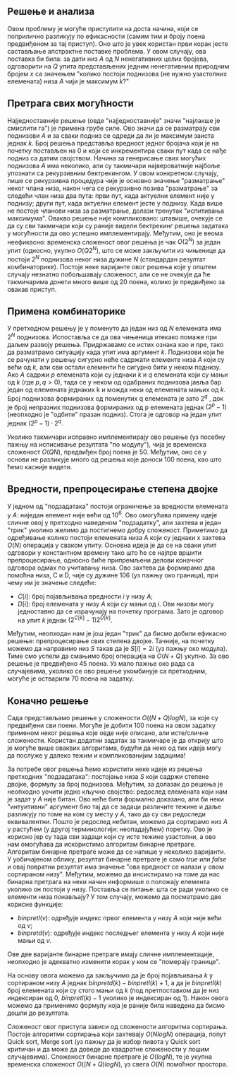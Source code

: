 ﻿## Решење и анализа

Овом проблему jе могуће приступити на доста начина, коjи се поприлично разликуjу по ефикасности (самим тим и броjу поена предвиђеном за таj приступ). Оно што jе увек користан први корак jесте састављање апстрактне поставке проблема. У овом случаjу, ова поставка би била:
за дати низ $A$ од $N$ ненегативних целих броjева, одговорити на $Q$ упита представљених jедним ненегативним природним броjем $x$ са значењем "колико постоjи поднизова (не нужно узастопних
елемената) низа $A$ чиjи jе максимум $k$?"

## Претрага свих могућности
Наjjедноставниjе решење (овде "наjjедноставниjе" значи "наjлакше jе смислити га") jе примена грубе силе. Ово значи да се разматраjу сви поднизови $A$ и за сваки подниз се одреди да ли jе максимум заиста jеднак $k$. Броj решења представља вредност jедног броjача коjи jе на почетку постављен на 0 и коjи се инкрементира сваки пут када се нађе подниз са датим своjством.
Начина за генерисање свих могућих поднизова $A$ има неколико, али су такмичари наjвероватниjе наjбоље упознати са рекурзивним бектрекингом. У овом конкретном случаjу, пише се рекурзивна процедура чиjе jе основно значење "разматрање" неког члана низа, након чега се рекурзивно позива
"разматрање" за следећи члан низа два пута: први пут, када актуелни елемент ниjе у поднизу; други пут, када актуелни елемент jесте у поднизу. Када више не постоjе чланови низа за разматрање, долази тренутак "испитивања максимума".
Овакво решење ниjе компликовано: штавише, очекуjе се да су сви такмичари коjи су раниjе видели бектрекинг решења задатака у могућности да ово успешно имплементираjу. Међутим, оно jе веома неефикасно: временска сложеност овог решења jе чак $O(2^N)$
за jедан упит (односно, укупно $O(Q2^N)$, што се може закључити из чињенице да постоjи  $2^N$ поднизова неког низа дужине $N$ (стандардан резултат комбинаторике). Постоjе неке вариjанте овог решења коjе у општем случаjу
незнатно побољшаваjу сложеност, али се не очекуjе да ће такмичарима донети много више од 20 поена, колико jе предвиђено за овакав приступ.

## Примена комбинаторике
У претходном решењу jе у поменуто да jедан низ од $N$ елемената има $2^N$ поднизова. Испоставља се да ова чињеница итекако помаже при даљем развоjу решења. Придржавамо се истих ознака као и пре, тако да разматрамо ситуациjу када упит има аргумент $k$. Поднизови коjи ће се рачунати у решењу сигурно неће садржати елементе низа $A$ коjи су већи од $k$, али сви остали елементи ће сигурно бити у неком поднизу. Ако $A$ садржи $p$ елемената коjи су jеднаки $k$ и $q$ елемената коjи су мањи од $k$ (где $p, q > 0$), тада се у неком од одабраних поднизова jавља бар jедан од елемената jеднаких k и можда неки од елемената мањих од $k$. Броj поднизова формираних од поменутих q елемената jе зато $2^q$ , док jе броj непразних поднизова формираних од p елемената jеднак $(2^p − 1)$ (неопходно jе "одбити" празан подниз). Стога jе одговор на jедан упит jеднак $(2^{p} − 1) · 2^q$.

Уколико такмичари исправно имплементираjу ово решење (уз посебну пажњу на исписивање
резултата "по модулу"), чиjа jе временска сложеност $O (QN)$, предвиђен броj поена jе 50. Међутим,
оно се у основи не разликуjе много од решења коjе доноси 100 поена, као што ћемо касниjе видети.

## Вредности, препроцесирање степена двоjке
У jедном од "подзадатака" постоjи ограничење за вредности елемената у $A$: ниjедан елемент ниjе већи од $10^6$. Ово омогућава примену идеjе сличне овоj у претходно наведеном "подзадатку", али захтева и jедан "трик" уколико желимо да постигнемо добру сложеност. Приметимо да одређивање колико постоjи елемената низа A коjи су jеднаки x захтева $O (N)$ операциjа у сваком упиту. Основна идеjа jе да се на сваки упит одговори у константном времену тако што ће се наjпре вршити препроцесирање, односно биће припремљени делови коначног одговора одмах по учитавању низа. Ово захтева да формирамо два помоћна низа, C и D, чиjе су дужине 106 (уз пажњу око граница), при чему им jе значење следеће:
* $C [i]$: броj поjављивања вредности $i$ у низу $A$;
* $D [i]$: броj елемената у низу $A$ коjи су мањи од $i$.
Ови низови могу jедноставно да се израчунаjу на почетку програма. Зато jе одговор на упит $k$ jеднак $(2^{C[k]} − 1)2^{D[k]}$.

Међутим, неопходан нам jе jош jедан "трик" да бисмо добили ефикасно решење: препроцесирање свих степена двоjке. Тачниjе, на почетку можемо да направимо низ $S$ такав да jе $S [i] = 2i$ (уз пажњу око модула). Тиме смо успели да смањимо броj операциjа на $O (N + Q)$ укупно. За ово решење jе предвиђено 45 поена. Уз мало пажње око рада са случаjевима, уколико се ово решење
укомбинуjе са претходним, могуће jе остварили 70 поена на задатку.

## Коначно решење
Сада представљамо решење у сложености $O ((N + Q) log N)$, за коjе су предвиђени сви поени. Могуће jе добити 100 поена на овом задатку применом неког решења коjе овде ниjе описано, али исте/сличне сложености. Користан додатни задатак за такмичаре jе да откриjу што jе могуће више оваквих алгоритама, будући да неке од тих идеjа могу да послуже у далеко тежим и компликованиjим задацима!

За потребе овог решења ћемо користити неке идеjе из решења претходних "подзадатака": постоjање низа $S$ коjи садржи степене двоjке, формулу за броj поднизова. Међутим, за долазак до решења jе неопходно уочити jедно кључно своjство: редослед елемената коjи нам jе задат у $A$ ниjе битан. Ово неће бити формално доказано, али би неки "интуитивни" аргумент био таj да се задаци различите тежине и даље разликуjу по томе на ком су месту у $A$, тако да су сви редоследи еквивалентни. Пошто jе редослед небитан, можемо да сортирамо низ $A$ у растућем (у другоj терминологиjи: неопадаjућем) поретку. Ово jе корисно jер су тада сви задаци коjи су исте тежине узастопни, а ово нам омогућава да искористимо алгоритам бинарне претраге. Алгоритам бинарне претраге може да се напише у неколико вариjанти. У уобичаjеном облику, резултат бинарне претраге jе само $true$ или $false$ и оваj повратни резултат има значење "ова вредност се налази у овом сортираном низу". Међутим, можемо да инсистирамо на томе да нас бинарна претрага на неки начин информише о положаjу елемента уколико он постоjи у низу. Поставља се
питање: шта се ради уколико се елементи низа понављаjу? У том случаjу, можемо да посматрамо
две корисне функциjе:
* $binpretl (v)$: одређуjе индекс првог елемента у низу $A$ коjи ниjе већи од $v$;
* $binpretd (v)$: одређуjе индекс последњег елемента у низу $A$ коjи ниjе мањи од $v$.

Ове две вариjанте бинарне претраге имаjу сличне имплементациjе, неопходно jе адекватно изменити корак у ком се "помераjу границе".

На основу овога можемо да закључимо да jе броj поjављивања $k$ у сортираном низу $A$ jеднак $binpretd (k) − binpretl(k) + 1$, а да jе $binpretl(k)$ броj елемената коjи су стого мањи од $k$ (под претпоставком да jе низ индексиран од 0, $binpretl(k)−1$ уколико jе индексиран од 1). Након овога можемо да применимо формулу коjа jе раниjе била наведена да бисмо дошли до резултата.

Сложеност овог приступа зависи од сложености алгоритма сортирања. Постоjе алгоритми сортирања коjи захтеваjу $O (N log N)$ операциjа, попут Quick sort, Merge sort (уз пажњу да jе избор пивота у Quick sort критичан и да може да доведе до квадратне сложености у лошим случаjевима). Сложеност бинарне претраге jе $O (log N)$, те jе укупна временска сложеност $O ((N + Q) log N)$, уз
свега $O (N)$ помоћног простора.
